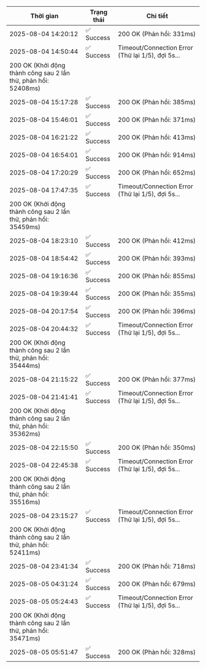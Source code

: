 | Thời gian | Trạng thái | Chi tiết |
|---|---|---|
| 2025-08-04 14:20:12 | ✅ Success | 200 OK (Phản hồi: 331ms) |
| 2025-08-04 14:50:44 | ✅ Success | Timeout/Connection Error (Thử lại 1/5), đợi 5s...
200 OK (Khởi động thành công sau 2 lần thử, phản hồi: 52408ms) |
| 2025-08-04 15:17:28 | ✅ Success | 200 OK (Phản hồi: 385ms) |
| 2025-08-04 15:46:01 | ✅ Success | 200 OK (Phản hồi: 371ms) |
| 2025-08-04 16:21:22 | ✅ Success | 200 OK (Phản hồi: 413ms) |
| 2025-08-04 16:54:01 | ✅ Success | 200 OK (Phản hồi: 914ms) |
| 2025-08-04 17:20:29 | ✅ Success | 200 OK (Phản hồi: 652ms) |
| 2025-08-04 17:47:35 | ✅ Success | Timeout/Connection Error (Thử lại 1/5), đợi 5s...
200 OK (Khởi động thành công sau 2 lần thử, phản hồi: 35459ms) |
| 2025-08-04 18:23:10 | ✅ Success | 200 OK (Phản hồi: 412ms) |
| 2025-08-04 18:54:42 | ✅ Success | 200 OK (Phản hồi: 393ms) |
| 2025-08-04 19:16:36 | ✅ Success | 200 OK (Phản hồi: 855ms) |
| 2025-08-04 19:39:44 | ✅ Success | 200 OK (Phản hồi: 355ms) |
| 2025-08-04 20:17:54 | ✅ Success | 200 OK (Phản hồi: 396ms) |
| 2025-08-04 20:44:32 | ✅ Success | Timeout/Connection Error (Thử lại 1/5), đợi 5s...
200 OK (Khởi động thành công sau 2 lần thử, phản hồi: 35444ms) |
| 2025-08-04 21:15:22 | ✅ Success | 200 OK (Phản hồi: 377ms) |
| 2025-08-04 21:41:41 | ✅ Success | Timeout/Connection Error (Thử lại 1/5), đợi 5s...
200 OK (Khởi động thành công sau 2 lần thử, phản hồi: 35362ms) |
| 2025-08-04 22:15:50 | ✅ Success | 200 OK (Phản hồi: 350ms) |
| 2025-08-04 22:45:38 | ✅ Success | Timeout/Connection Error (Thử lại 1/5), đợi 5s...
200 OK (Khởi động thành công sau 2 lần thử, phản hồi: 35516ms) |
| 2025-08-04 23:15:27 | ✅ Success | Timeout/Connection Error (Thử lại 1/5), đợi 5s...
200 OK (Khởi động thành công sau 2 lần thử, phản hồi: 52411ms) |
| 2025-08-04 23:41:34 | ✅ Success | 200 OK (Phản hồi: 718ms) |
| 2025-08-05 04:31:24 | ✅ Success | 200 OK (Phản hồi: 679ms) |
| 2025-08-05 05:24:43 | ✅ Success | Timeout/Connection Error (Thử lại 1/5), đợi 5s...
200 OK (Khởi động thành công sau 2 lần thử, phản hồi: 35471ms) |
| 2025-08-05 05:51:47 | ✅ Success | 200 OK (Phản hồi: 328ms) |
